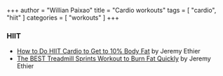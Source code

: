 +++
author = "Willian Paixao"
title = "Cardio workouts"
tags = [ "cardio", "hiit" ]
categories = [ "workouts" ]
+++

### HIIT

* [How to Do HIIT Cardio to Get to 10% Body Fat](https://youtu.be/Ou9OzfcLlmc) by Jeremy Ethier
* [The BEST Treadmill Sprints Workout to Burn Fat Quickly](https://youtu.be/n4I_fmegTRk) by Jeremy Ethier
